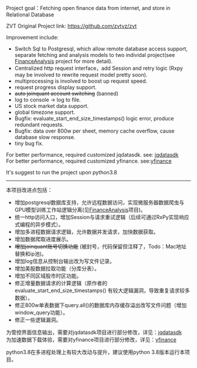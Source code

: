 Project goal：Fetching open finance data from internet, and store in Relational Database

ZVT Original Project link: https://github.com/zvtvz/zvt

Improvement include:
* Switch Sql to Postgresql, which allow remote database access support, separate fetching and analysis models to two individal project(see [FinanceAnalysis](https://github.com/doncat99/FinanceAnalysis) project for more detail).
* Centralized http request interface，add Session and retry logic (Rxpy may be involved to rewrite request model pretty soon).
* multiprocessing is involved to boost up request speed.
* request progress display support.
* ~~auto joinquant account switching~~ (banned)
* log to console -> log to file.
* US stock market data support.
* global timezone support.
* Bugfix: evaluate_start_end_size_timestamps() logic error, produce redundant requests.
* Bugfix: data over 800w per sheet, memory cache overflow, cause database slow response.
* tiny bug fix.

For better performance, required customized jqdatasdk. see: [jqdatasdk](https://github.com/doncat99/jqdatasdk)  
For better performance, required customized yfinance. see:[yfinance](https://github.com/doncat99/yfinance)

It's suggest to run the project upon python3.8

------------------------------------------------------------------------

本项目改进点包括：
* 增加postgresql数据库支持，允许远程数据访问，实现微服务器数据爬虫与GPU模型训练工作站逻辑分离(见[FinanceAnalysis](https://github.com/doncat99/FinanceAnalysis)项目)。
* 统一http访问入口，增加Session与请求重试逻辑（后续可通过RxPy实现响应式编程的异步模式）。
* 增加多进程数据请求逻辑，允许数据并发请求，加快数据获取。
* 增加数据爬取进度展示。
* ~~增加joinquant账号切换功能~~ (被封号，代码保留但注释了，Todo：Mac地址替换和ip池)。
* 增加log信息从控制台输出改为写文件记录。
* 增加美股数据拉取功能（分库分表）。
* 增加不同区域股市时区功能。
* 修正增量数据请求的计算逻辑（原作者的 evaluate_start_end_size_timestamps() 有较大逻辑漏洞，导致重复请求较多数据）。
* 修正800w单表数据下query.all()的数据库内存缓存溢出改写文件问题（增加window_query功能）。
* 修正一些逻辑漏洞。  

为管控界面信息输出，需要对jqdatasdk项目进行部分修改，详见：[jqdatasdk](https://github.com/doncat99/jqdatasdk)  
为加速数据下载体验，需要对yfinance项目进行部分修改，详见：[yfinance](https://github.com/doncat99/yfinance)

python3.8在多进程处理上有较大改动与提升，建议使用python 3.8版本运行本项目。
